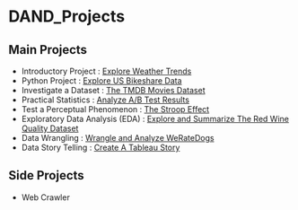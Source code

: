 # DAND_Projects

## Main Projects

- Introductory Project : [Explore Weather Trends](https://github.com/maphdev/Data_Analyst_Nanodegree_Projects/tree/master/01_Explore_Weather_Trends)
- Python Project : [Explore US Bikeshare Data](https://github.com/maphdev/Data_Analyst_Nanodegree_Projects/tree/master/02_Explore_US_Bikeshare_Data)
- Investigate a Dataset : [The TMDB Movies Dataset](https://github.com/maphdev/Data_Analyst_Nanodegree_Projects/tree/master/03_Investigate_The_TMBD_Dataset)
- Practical Statistics : [Analyze A/B Test Results](https://github.com/maphdev/Data_Analyst_Nanodegree_Projects/tree/master/04_Analyze_AB_Test_Results)
- Test a Perceptual Phenomenon : [The Stroop Effect](https://github.com/maphdev/Data_Analyst_Nanodegree_Projects/tree/master/05_Test_A_Perceptual_Phenomenon)
- Exploratory Data Analysis (EDA) : [Explore and Summarize The Red Wine Quality Dataset](https://github.com/maphdev/Data_Analyst_Nanodegree_Projects/tree/master/06_Explore_And_Summarize_Data)
- Data Wrangling : [Wrangle and Analyze WeRateDogs](https://github.com/maphdev/Data_Analyst_Nanodegree_Projects/tree/master/07_Wrangle_And_Analyze_Data)
- Data Story Telling : [Create A Tableau Story](https://github.com/maphdev/Data_Analyst_Nanodegree_Projects/tree/master/08_Create_A_Tableau_Story)

## Side Projects

- Web Crawler

